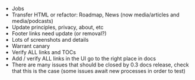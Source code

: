 - Jobs
- Transfer HTML or refactor: Roadmap, News (now media/articles and media/podcasts)
- Update principles, privacy, about, etc
- Footer links need update (or removal?)
- Lots of screenshots and details
- Warrant canary
- Verify ALL links and TOCs
- Add / verify ALL links in the UI go to the right place in docs
- There are many issues that should be closed by 0.3 docs release, check that this is the case (some issues await new processes in order to test)

<!-- Original Layout (deprecated)
# User Manual
- Getting Started
    - Introduction
    - Purchasing
    - Initial Setup
    - Device-specific Setup Guides <label links with connectivity, performance, reliability, or tuning> - **ASK LUCY ABOUT "BADGES?"**
        - Linux
        - Mac
        - Windows
        - Android
        - iOS
- Walkthrough
    - EmbassyOS Overview
    - Updating EOS
- Services
    - Service Marketplace <link to marketplace>
    - Managing Services
        - Install / Uninstall
        - Instructions
        - Interfaces
        - Config
        - Backups
        - Properties
        - Logs
        - Dependencies
- Configuration
        - Basic Config
            - Name Your Embassy
            - WiFi Setup
        - Tor Setup
            - Desktop
                - Linux
                - Mac
                - Windows
            - Mobile
                - Android
                - iOS
            - Browser
                - FF Desktop
                - FF Mobile
        - LAN Setup
            - Desktop
                - Linux
                - Mac
                - Windows
            - Mobile
                - Android
                - iOS
        - Platform Limitations
            - Desktop
                - Linux
                - Mac
                - Windows
            - Mobile
                - Android
                - iOS
- Tuning
    - DIY Guide
        - Hardware
        - EmbassyOS
    - Migrating to Embassy
        - From Umbrel
    - Advanced Configurations
        - SSH Setup
        - SSH over Tor
        - Exec into a Service
        - Change Marketplace
    - EmbassyOS
    - Service-specific Guides
        - Connecting External Services
            - Bitcoin Wallets
                - FullyNoded
                - Specter
                - Sparrow
            - Lightning Wallets
                - Spark
                - Zap
                - Zeus
- Troubleshooting
    - Connection
    - Embassy
        - Hardware
        - Software
    - Services

# Knowledgebase
    - Concepts
        - Open Source
        - Self-Hosting
        - Start9
        - EmbassyOS
        - Bitcoin/Lightning
        - Networks
            - LAN
            - SSL
            - Tor
    - FAQ
        - General
        - Embassy
            - Device
            - OS
            - DIY
        - Basic Usage
        - Services
        - Bitcoin
        - aLightning Network

# Developer Documentation
    - Service Packaging Guide
        - Overview
        - Wrapper
        - Manifest
        - Docker
        - Makefile
        - Config
        - Properties
        - Instructions
        - Backups
        - Submission Process
    - Service Packaging Walkthrough (Hello-World Example)
    - Development FAQ
        - Contributing
        - Service Packaging -->

